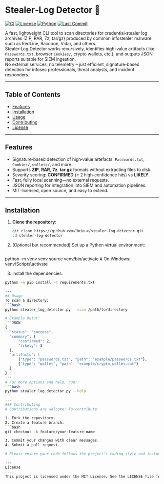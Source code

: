 # Stealer‑Log Detector 🚨

[![CI](https://img.shields.io/badge/build-passing-brightgreen)](https://github.com/Joieux/stealer-log-detector/actions)
[![License](https://img.shields.io/badge/license-MIT-blue.svg)](LICENSE)
[![Python](https://img.shields.io/badge/python-3.7%2B-blue)](https://www.python.org/)
[![Last Commit](https://img.shields.io/github/last-commit/Joieux/stealer-log-detector)](https://github.com/Joieux/stealer-log-detector/commits/main)

A fast, lightweight CLI tool to scan directories for credential‑stealer log archives (ZIP, RAR, 7z, tar/gz) produced by common infostealer malware such as RedLine, Raccoon, Vidar, and others.  
Stealer‑Log Detector works recursively, identifies high-value artifacts (like `Passwords.txt`, browser `Cookies/`, crypto wallets, etc.), and outputs JSON reports suitable for SIEM ingestion.  
No external services, no telemetry – just efficient, signature-based detection for infosec professionals, threat analysts, and incident responders.

---
## Table of Contents
- [Features](#features)
- [Installation](#installation)
- [Usage](#usage)
- [Contributing](#contributing)
- [License](#license)
---
## Features

- Signature‑based detection of high‑value artefacts: `Passwords.txt`, `Cookies/`, `wallets/`, and more.
- Supports **ZIP**, **RAR**, **7z**, **tar.gz** formats without extracting files to disk.
- Severity scoring: **CONFIRMED** (≥ 2 high‑confidence hits) vs **LIKELY**.
- Fast, fully local scanning—no external requests.
- JSON reporting for integration into SIEM and automation pipelines.
- MIT‑licensed, open source, and easy to extend.

---

## Installation

1. **Clone the repository:**
   ```bash
   git clone https://github.com/Joieux/stealer-log-detector.git
   cd stealer-log-detector
   
2. (Optional but recommended) Set up a Python virtual environment:
   ```bash
   
  python -m venv venv
  source venv/bin/activate   # On Windows: venv\Scripts\activate   

3. Install the dependencies:
  ```bash
python -m pip install -r requirements.txt

---
## Usage
To scan a directory:
  ```bash
python stealer_log_detector.py --scan /path/to/directory

# Example Outut:
```JSON
{
    "status": "success",
    "summary": {
        "confirmed": 2,
        "likely": 3
    },
    "artifacts": [
        {"type": "passwords.txt", "path": "example/passwords.txt"},
        {"type": "wallet", "path": "example/crypto_wallet.dat"}
    ]
}
---
# For more options and help, run:
  ```bash
python stealer_log_detector.py --help

---
### Contributing
# Contributions are welcome! To contribute:

  1. Fork the repository.
  2. Create a feature branch:
```bash
git checkout -b feature/your-feature-name

3. Commit your changes with clear messages.
4. Submit a pull request.

# Please ensure your code follows the project's coding style and includes tests where applicable.

---
License
----
This project is licensed under the MIT License. See the LICENSE file for details.
